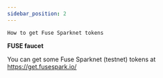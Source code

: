 ```yaml
---
sidebar_position: 2
---
```


`How to get Fuse Sparknet tokens`

**FUSE faucet**

You can get some Fuse Sparknet (testnet) tokens at https://get.fusespark.io/
